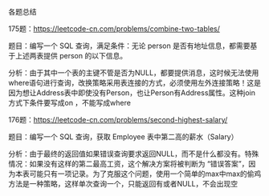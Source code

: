 各题总结

175题：https://leetcode-cn.com/problems/combine-two-tables/

题目：编写一个 SQL 查询，满足条件：无论 person 是否有地址信息，都需要基于上述两表提供 person 的以下信息。

分析：由于其中一个表的主键不管是否为NULL，都要提供消息，这时候无法使用where语句进行查询，改换策略采用表连接的方式，必须使用左外连接策略！这是因为想让Address表中即使没有Person，也让Person有Address属性。这种join方式下条件要写成on ，不能写成where

176题：https://leetcode-cn.com/problems/second-highest-salary/

题目：编写一个 SQL 查询，获取 Employee 表中第二高的薪水（Salary）

分析：由于最终的返回值如果错误查询要求返回NULL，而不是什么都没有。特殊情况：如果没有这样的第二最高工资，这个解决方案将被判断为 “错误答案”，因为本表可能只有一项记录。为了克服这个问题，使用一个简单的max中max的偷鸡方法是一种策略，这样单次查询一个，只能返回有或者NULL，不会出现空

